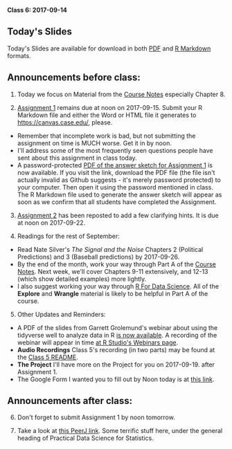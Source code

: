 **Class 6: 2017-09-14**

## Today's Slides

Today's Slides are available for download in both [PDF](https://github.com/THOMASELOVE/431slides/blob/master/class_06/431_2017_class-06-slides.pdf) and [R Markdown](https://github.com/THOMASELOVE/431slides/blob/master/class_06/431_2017_class-06-slides.Rmd) formats.

## Announcements before class:

1. Today we focus on Material from the [Course Notes](https://thomaselove.github.io/431notes/) especially Chapter 8.

2. [Assignment 1](https://github.com/THOMASELOVE/431homework/blob/master/431-2017_assignment-1.md) remains due at noon on 2017-09-15. Submit your R Markdown file and either the Word or HTML file it generates to https://canvas.case.edu/, please. 

- Remember that incomplete work is bad, but not submitting the assignment on time is MUCH worse. Get it in by noon. 
- I'll address some of the most frequently seen questions people have sent about this assignment in class today. 
- A password-protected [PDF of the answer sketch for Assignment 1](https://github.com/THOMASELOVE/431homework/blob/master/431-sketch1-pw-2017.pdf) is now available. If you visit the link, download the PDF file (the file isn't actually invalid as Github suggests - it's merely password protected) to your computer. Then open it using the password mentioned in class. The R Markdown file used to generate the answer sketch will appear as soon as we confirm that all students have completed the Assignment.

3. [Assignment 2](https://github.com/THOMASELOVE/431homework/blob/master/431-2017_assignment-2.md) has been reposted to add a few clarifying hints. It is due at noon on 2017-09-22.

4. Readings for the rest of September:

- Read Nate Silver's *The Signal and the Noise* Chapters 2 (Political Predictions) and 3 (Baseball predictions) by 2017-09-26.
- By the end of the month, work your way through Part A of the [Course Notes](https://thomaselove.github.io/431notes/). Next week, we'll cover Chapters 9-11 extensively, and 12-13 (which show detailed examples) more lightly.
- I also suggest working your way through [R For Data Science](http://r4ds.had.co.nz/). All of the **Explore** and **Wrangle** material is likely to be helpful in Part A of the course.

5. Other Updates and Reminders:

  - A PDF of the slides from Garrett Grolemund's webinar about using the tidyverse well to analyze data in R [is now available](https://github.com/rstudio/webinars/blob/master/46-tidyverse-visualisation-and-manipulation-basics/00-Tidyverse-webinar.pdf). A recording of the webinar will appear in time [at R Studio's Webinars page](https://www.rstudio.com/resources/webinars/).
  - **Audio Recordings** Class 5's recording (in two parts) may be found at the [Class 5 README](https://github.com/THOMASELOVE/431slides/tree/master/class_05).
  - **The Project** I'll have more on the Project for you on 2017-09-19. after Assignment 1.
  - The Google Form I wanted you to fill out by Noon today is at [this link](https://goo.gl/forms/U3a9r3qNRI5XPNQg2).

## Announcements after class:

6. Don't forget to submit Assignment 1 by noon tomorrow.

7. Take a look at [this PeerJ link](https://peerj.com/collections/50-practicaldatascistats/?utm_content=buffere21d2&utm_medium=social&utm_source=twitter.com&utm_campaign=buffer). Some terrific stuff here, under the general heading of Practical Data Science for Statistics.
